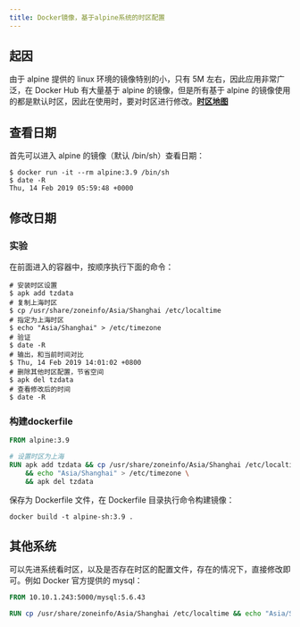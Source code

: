 ```yaml
---
title: Docker镜像，基于alpine系统的时区配置
---
```


## 起因		

由于 alpine 提供的 linux 环境的镜像特别的小，只有 5M 左右，因此应用非常广泛，在 Docker Hub 有大量基于 alpine 的镜像，但是所有基于 alpine 的镜像使用的都是默认时区，因此在使用时，要对时区进行修改。[**时区地图**](https://www.timeanddate.com/time/map/)

## 查看日期

首先可以进入 alpine 的镜像（默认 /bin/sh）查看日期：

```shell
$ docker run -it --rm alpine:3.9 /bin/sh
$ date -R
Thu, 14 Feb 2019 05:59:48 +0000
```

## 修改日期

### 实验

在前面进入的容器中，按顺序执行下面的命令：

```shell
# 安装时区设置
$ apk add tzdata
# 复制上海时区
$ cp /usr/share/zoneinfo/Asia/Shanghai /etc/localtime
# 指定为上海时区
$ echo "Asia/Shanghai" > /etc/timezone
# 验证
$ date -R
# 输出，和当前时间对比
$ Thu, 14 Feb 2019 14:01:02 +0800
# 删除其他时区配置，节省空间
$ apk del tzdata
# 查看修改后的时间
$ date -R
```

### 构建dockerfile

```dockerfile
FROM alpine:3.9

# 设置时区为上海
RUN apk add tzdata && cp /usr/share/zoneinfo/Asia/Shanghai /etc/localtime \
    && echo "Asia/Shanghai" > /etc/timezone \
    && apk del tzdata
```

保存为 Dockerfile 文件，在 Dockerfile 目录执行命令构建镜像：

```shell
docker build -t alpine-sh:3.9 .
```

## 其他系统

可以先进系统看时区，以及是否存在时区的配置文件，存在的情况下，直接修改即可。例如 Docker 官方提供的 mysql：

```dockerfile
FROM 10.10.1.243:5000/mysql:5.6.43

RUN cp /usr/share/zoneinfo/Asia/Shanghai /etc/localtime && echo "Asia/Shanghai" > /etc/timezone
```


